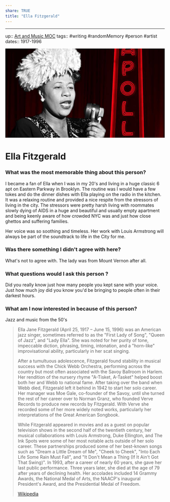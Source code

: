 ```yaml
---
share: TRUE
title: "Ella Fitzgerald"
---
```

---
up:: [Art and Music MOC](Art%20and%20Music%20MOC)
tags::  #writing #randomMemory #person #artist 
dates:: 1917-1996 

![ella-web-image.jpg](../docs/images/ella-web-image.jpg)
# Ella Fitzgerald

### What was the most memorable thing about this person?
I became a fan of Ella when I was in my 20's and living in a huge classic 6 apt on Eastern Parkway in Brooklyn.  The routine was I would have a few tokes and do the dinner dishes with Ella playing on the radio in the kitchen.  It was a relaxing routine and provided a nice respite from the stressors of living in the city.  The stressors were pretty harsh living with roommates slowly dying of AIDS in a huge and beautiful and usually empty apartment and being keenly aware of how crowded NYC was and just how close ghettos and suffering families.  

Her voice was so soothing and timeless.  Her work with Louis Armstrong will always be part of the soundtrack to life in the City for me.

### Was there something I didn't agree with here?
What's not to agree with. The lady was from Mount Vernon after all.

### What questions would I ask this person ?
Did you really know just how many people you kept sane with your voice.  Just how much joy did you know you'd be bringing to people often in their darkest hours.

### What am I now interested in because of this person?
Jazz and music from the 50's


> Ella Jane Fitzgerald (April 25, 1917 – June 15, 1996) was an American jazz singer, sometimes referred to as the "First Lady of Song", "Queen of Jazz", and "Lady Ella". She was noted for her purity of tone, impeccable diction, phrasing, timing, intonation, and a "horn-like" improvisational ability, particularly in her scat singing.
>
> After a tumultuous adolescence, Fitzgerald found stability in musical success with the Chick Webb Orchestra, performing across the country but most often associated with the Savoy Ballroom in Harlem. Her rendition of the nursery rhyme "A-Tisket, A-Tasket" helped boost both her and Webb to national fame. After taking over the band when Webb died, Fitzgerald left it behind in 1942 to start her solo career. Her manager was Moe Gale, co-founder of the Savoy, until she turned the rest of her career over to Norman Granz, who founded Verve Records to produce new records by Fitzgerald. With Verve she recorded some of her more widely noted works, particularly her interpretations of the Great American Songbook.
>
> While Fitzgerald appeared in movies and as a guest on popular television shows in the second half of the twentieth century, her musical collaborations with Louis Armstrong, Duke Ellington, and The Ink Spots were some of her most notable acts outside of her solo career. These partnerships produced some of her best-known songs such as "Dream a Little Dream of Me", "Cheek to Cheek", "Into Each Life Some Rain Must Fall", and "It Don't Mean a Thing (If It Ain't Got That Swing)". In 1993, after a career of nearly 60 years, she gave her last public performance. Three years later, she died at the age of 79 after years of declining health. Her accolades included 14 Grammy Awards, the National Medal of Arts, the NAACP's inaugural President's Award, and the Presidential Medal of Freedom.
>
> [Wikipedia](https://en.wikipedia.org/wiki/Ella%20Fitzgerald)
